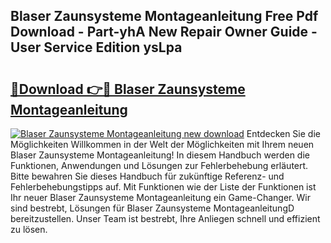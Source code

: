 ## Blaser Zaunsysteme Montageanleitung Free Pdf Download - Part-yhA New Repair Owner Guide - User Service Edition ysLpa

# <h2><a href="http://df8lepe.blite.top/?on=Blaser+Zaunsysteme+Montageanleitung">🔗Download 👉🔴 Blaser Zaunsysteme Montageanleitung</a></h2>

[![Blaser Zaunsysteme Montageanleitung new download](https://i.imgur.com/lujVjoI.png)](http://df8lepe.blite.top/?on=Blaser+Zaunsysteme+Montageanleitung)
Entdecken Sie die Möglichkeiten Willkommen in der Welt der Möglichkeiten mit Ihrem neuen Blaser Zaunsysteme Montageanleitung! In diesem Handbuch werden die Funktionen, Anwendungen und Lösungen zur Fehlerbehebung erläutert. Bitte bewahren Sie dieses Handbuch für zukünftige Referenz- und Fehlerbehebungstipps auf. Mit Funktionen wie der Liste der Funktionen ist Ihr neuer Blaser Zaunsysteme Montageanleitung ein Game-Changer. Wir sind bestrebt, Lösungen für Blaser Zaunsysteme MontageanleitungD bereitzustellen. Unser Team ist bestrebt, Ihre Anliegen schnell und effizient zu lösen.
